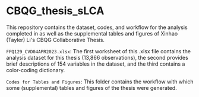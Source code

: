 # CBQG_thesis_sLCA

This repository contains the dataset, codes, and workflow for the analysis completed in as well as the supplemental tables and figures of Xinhao (Tayler) Li's CBQG Collaborative Thesis.

`FPQ129_CVD04APR2023.xlsx`: The first worksheet of this .xlsx file contains the analysis dataset for this thesis (13,866 observations), the second provides brief descriptions of 154 variables in the dataset, and the third contains a color-coding dictionary.

`Codes for Tables and Figures`: This folder contains the workflow with which some (supplemental) tables and figures of the thesis were generated.
